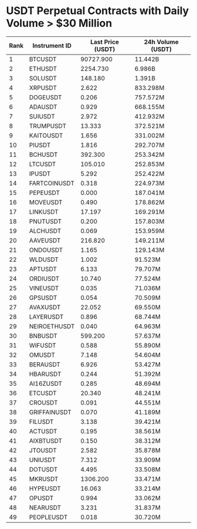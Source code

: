# USDT Perpetual Contracts with Daily Volume > $30 Million

| Rank | Instrument ID | Last Price (USDT) | 24h Volume (USDT) |
|------|---------------|-------------------|-------------------|
| 1 | BTCUSDT | 90727.900 | 11.442B |
| 2 | ETHUSDT | 2254.730 | 6.986B |
| 3 | SOLUSDT | 148.180 | 1.391B |
| 4 | XRPUSDT | 2.622 | 833.298M |
| 5 | DOGEUSDT | 0.206 | 757.572M |
| 6 | ADAUSDT | 0.929 | 668.155M |
| 7 | SUIUSDT | 2.972 | 412.932M |
| 8 | TRUMPUSDT | 13.333 | 372.521M |
| 9 | KAITOUSDT | 1.656 | 331.002M |
| 10 | PIUSDT | 1.816 | 292.707M |
| 11 | BCHUSDT | 392.300 | 253.342M |
| 12 | LTCUSDT | 105.010 | 252.853M |
| 13 | IPUSDT | 5.292 | 252.422M |
| 14 | FARTCOINUSDT | 0.318 | 224.973M |
| 15 | PEPEUSDT | 0.000 | 187.041M |
| 16 | MOVEUSDT | 0.490 | 178.862M |
| 17 | LINKUSDT | 17.197 | 169.291M |
| 18 | PNUTUSDT | 0.200 | 157.803M |
| 19 | ALCHUSDT | 0.069 | 153.959M |
| 20 | AAVEUSDT | 216.820 | 149.211M |
| 21 | ONDOUSDT | 1.165 | 129.143M |
| 22 | WLDUSDT | 1.002 | 91.523M |
| 23 | APTUSDT | 6.133 | 79.707M |
| 24 | ORDIUSDT | 10.740 | 77.524M |
| 25 | VINEUSDT | 0.035 | 71.036M |
| 26 | GPSUSDT | 0.054 | 70.509M |
| 27 | AVAXUSDT | 22.052 | 69.550M |
| 28 | LAYERUSDT | 0.896 | 68.744M |
| 29 | NEIROETHUSDT | 0.040 | 64.963M |
| 30 | BNBUSDT | 599.200 | 57.637M |
| 31 | WIFUSDT | 0.588 | 55.890M |
| 32 | OMUSDT | 7.148 | 54.604M |
| 33 | BERAUSDT | 6.926 | 53.427M |
| 34 | HBARUSDT | 0.244 | 51.392M |
| 35 | AI16ZUSDT | 0.285 | 48.694M |
| 36 | ETCUSDT | 20.340 | 48.241M |
| 37 | CROUSDT | 0.091 | 44.551M |
| 38 | GRIFFAINUSDT | 0.070 | 41.189M |
| 39 | FILUSDT | 3.138 | 39.421M |
| 40 | ACTUSDT | 0.195 | 38.561M |
| 41 | AIXBTUSDT | 0.150 | 38.312M |
| 42 | JTOUSDT | 2.582 | 35.878M |
| 43 | UNIUSDT | 7.312 | 33.909M |
| 44 | DOTUSDT | 4.495 | 33.508M |
| 45 | MKRUSDT | 1306.200 | 33.471M |
| 46 | HYPEUSDT | 16.063 | 33.214M |
| 47 | OPUSDT | 0.994 | 33.062M |
| 48 | NEARUSDT | 3.231 | 31.837M |
| 49 | PEOPLEUSDT | 0.018 | 30.720M |
